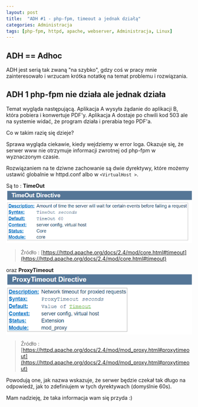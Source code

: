 ```yaml
---
layout: post
title:  "ADH #1 - php-fpm, timeout a jednak działą"
categories: Administracja
tags: [php-fpm, httpd, apache, webserver, Administracja, Linux]
---
```


## ADH == Adhoc
ADH jest serią tak zwaną "na szybko", gdzy coś w pracy mnie zainteresowało i wrzucam krótka notatkę na temat problemu i rozwiązania.

## ADH 1 php-fpm nie działa ale jednak działa

Temat wygląda następującą. Aplikacja A wysyła żądanie do aplikacji B, która pobiera i konwertuje PDF'y.
Aplikacja A dostaje po chwili kod 503 ale na systemie widać, że program działa i prerabia tego PDF'a.

Co w takim razię się dzieje?

Sprawa wygląda ciekawie, kiedy wejdziemy w error loga. Okazuje się, że serwer www nie otrzymuje informacji zwrotnej od php-fpm w wyznaczonym czasie.

Rozwiązaniem na te dziwne zachowanie są dwie dyrektywy, które możemy ustawić globalnie w httpd.conf albo w `<VirtualHost >`.

Są to :
__TimeOut__ 
![Timeout](/assets/images/adh1/CTout.png)
> Źródło : [https://httpd.apache.org/docs/2.4/mod/core.html#timeout](https://httpd.apache.org/docs/2.4/mod/core.html#timeout)

oraz
__ProxyTimeout__
![ProxyTimeout](/assets/images/adh1/PTout.png)
> Źródło : [https://httpd.apache.org/docs/2.4/mod/mod_proxy.html#proxytimeout](https://httpd.apache.org/docs/2.4/mod/mod_proxy.html#proxytimeout)

Powodują one, jak nazwa wskazuje, że serwer będzie czekał tak długo na odpowiedź, jak to zdefiniujem w tych dyrektywach (domyślnie 60s).

Mam nadzieję, że taka informacja wam się przyda :) 
